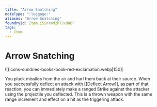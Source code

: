 ```yaml
---
title: "Arrow Snatching"
noteType: ":luggage:"
aliases: "Arrow Snatching"
foundryId: Item.iSSnYmM2h7JvBNBF
tags:
  - Item
---
```


# Arrow Snatching
![[icons-sundries-books-book-red-exclamation.webp|150]]

You pluck missiles from the air and hurl them back at their source. When you successfully deflect an attack with [[Deflect Arrow]], as part of that reaction, you can immediately make a ranged Strike against the attacker using the projectile you deflected. This is a thrown weapon with the same range increment and effect on a hit as the triggering attack.
